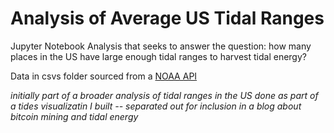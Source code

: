 # Analysis of Average US Tidal Ranges
Jupyter Notebook Analysis that seeks to answer the question: how many places in the US have large enough tidal ranges to harvest tidal energy?

Data in csvs folder sourced from a [NOAA API](https://api.tidesandcurrents.noaa.gov/api/prod/)

*initially part of a broader analysis of tidal ranges in the US done as part of a tides visualizatin I built -- separated out for inclusion in a blog about bitcoin mining and tidal energy*
